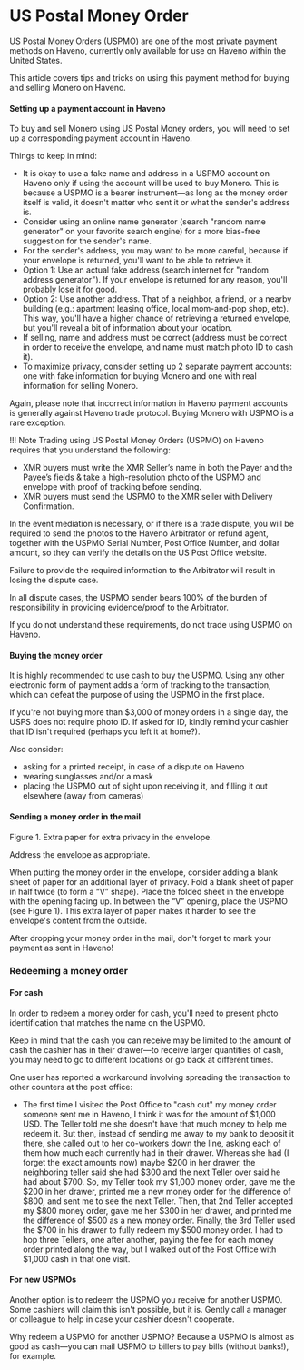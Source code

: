 # US Postal Money Order

US Postal Money Orders (USPMO) are one of the most private payment methods on Haveno, currently only available for use on Haveno within the United States.

This article covers tips and tricks on using this payment method for buying and selling Monero on Haveno.

#### Setting up a payment account in Haveno

To buy and sell Monero using US Postal Money orders, you will need to set up a corresponding payment account in Haveno.

Things to keep in mind:

- It is okay to use a fake name and address in a USPMO account on Haveno only if using the account will be used to buy Monero. This is because a USPMO is a bearer instrument—as long as the money order itself is valid, it doesn't matter who sent it or what the sender's address is.
- Consider using an online name generator (search "random name generator" on your favorite search engine) for a more bias-free suggestion for the sender's name.
- For the sender's address, you may want to be more careful, because if your envelope is returned, you'll want to be able to retrieve it.
- Option 1: Use an actual fake address (search internet for "random address generator"). If your envelope is returned for any reason, you'll probably lose it for good.
- Option 2: Use another address. That of a neighbor, a friend, or a nearby building (e.g.: apartment leasing office, local mom-and-pop shop, etc). This way, you'll have a higher chance of retrieving a returned envelope, but you'll reveal a bit of information about your location.
- If selling, name and address must be correct (address must be correct in order to receive the envelope, and name must match photo ID to cash it).
- To maximize privacy, consider setting up 2 separate payment accounts: one with fake information for buying Monero and one with real information for selling Monero.

Again, please note that incorrect information in Haveno payment accounts is generally against Haveno trade protocol. Buying Monero with USPMO is a rare exception.

!!! Note
    Trading using US Postal Money Orders (USPMO) on Haveno requires that you understand the following:

- XMR buyers must write the XMR Seller’s name in both the Payer and the Payee’s fields & take a high-resolution photo of the USPMO and envelope with proof of tracking before sending.
- XMR buyers must send the USPMO to the XMR seller with Delivery Confirmation.

In the event mediation is necessary, or if there is a trade dispute, you will be required to send the photos to the Haveno Arbitrator or refund agent, together with the USPMO Serial Number, Post Office Number, and dollar amount, so they can verify the details on the US Post Office website.

Failure to provide the required information to the Arbitrator will result in losing the dispute case.

In all dispute cases, the USPMO sender bears 100% of the burden of responsibility in providing evidence/proof to the Arbitrator.

If you do not understand these requirements, do not trade using USPMO on Haveno.

#### Buying the money order

It is highly recommended to use cash to buy the USPMO. Using any other electronic form of payment adds a form of tracking to the transaction, which can defeat the purpose of using the USPMO in the first place.

If you're not buying more than $3,000 of money orders in a single day, the USPS does not require photo ID. If asked for ID, kindly remind your cashier that ID isn't required (perhaps you left it at home?).

Also consider:

- asking for a printed receipt, in case of a dispute on Haveno
- wearing sunglasses and/or a mask
- placing the USPMO out of sight upon receiving it, and filling it out elsewhere (away from cameras)

#### Sending a money order in the mail

Figure 1. Extra paper for extra privacy in the envelope.

Address the envelope as appropriate.

When putting the money order in the envelope, consider adding a blank sheet of paper for an additional layer of privacy. Fold a blank sheet of paper in half twice (to form a “V” shape). Place the folded sheet in the envelope with the opening facing up. In between the “V” opening, place the USPMO (see Figure 1). This extra layer of paper makes it harder to see the envelope's content from the outside.

After dropping your money order in the mail, don't forget to mark your payment as sent in Haveno!

### Redeeming a money order

#### For cash

In order to redeem a money order for cash, you'll need to present photo identification that matches the name on the USPMO.

Keep in mind that the cash you can receive may be limited to the amount of cash the cashier has in their drawer—to receive larger quantities of cash, you may need to go to different locations or go back at different times.

One user has reported a workaround involving spreading the transaction to other counters at the post office:

- The first time I visited the Post Office to "cash out" my money order someone sent me in Haveno, I think it was for the amount of $1,000 USD. The Teller told me she doesn't have that much money to help me redeem it. But then, instead of sending me away to my bank to deposit it there, she called out to her co-workers down the line, asking each of them how much each currently had in their drawer. Whereas she had (I forget the exact amounts now) maybe $200 in her drawer, the neighboring teller said she had $300 and the next Teller over said he had about $700. So, my Teller took my $1,000 money order, gave me the $200 in her drawer, printed me a new money order for the difference of $800, and sent me to see the next Teller. Then, that 2nd Teller accepted my $800 money order, gave me her $300 in her drawer, and printed me the difference of $500 as a new money order. Finally, the 3rd Teller used the $700 in his drawer to fully redeem my $500 money order. I had to hop three Tellers, one after another, paying the fee for each money order printed along the way, but I walked out of the Post Office with $1,000 cash in that one visit.

#### For new USPMOs

Another option is to redeem the USPMO you receive for another USPMO. Some cashiers will claim this isn't possible, but it is. Gently call a manager or colleague to help in case your cashier doesn't cooperate.

Why redeem a USPMO for another USPMO? Because a USPMO is almost as good as cash—you can mail USPMO to billers to pay bills (without banks!), for example.

